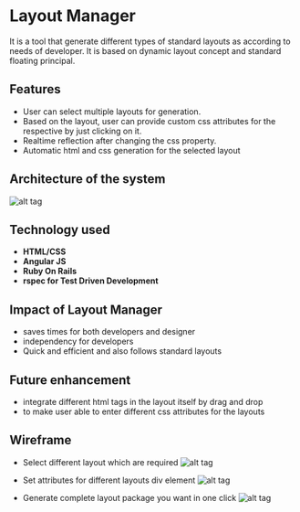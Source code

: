 # Layout Manager
  It is a tool that generate different types of standard layouts as according to needs of developer. It is based on dynamic layout concept and standard floating principal.

## Features
  * User can select multiple layouts for generation.
  * Based on the layout, user can provide custom css attributes for the respective by just clicking on it.
  * Realtime reflection after changing the css property.
  * Automatic html and css generation for the selected layout

## Architecture of the system
  ![alt tag](https://github.com/rosunshrestha/layoutmanager/dev/public/images/architecture.png)

## Technology used
  * **HTML/CSS**
  * **Angular JS**
  * **Ruby On Rails**
  * **rspec for Test Driven Development**

## Impact of Layout Manager
  * saves times for both developers and designer
  * independency for developers
  * Quick and efficient and also follows standard layouts

## Future enhancement
  * integrate different html tags in the layout itself by drag and drop
  * to make user able to enter different css attributes for the layouts

## Wireframe
   * Select different layout which are required
    ![alt tag](https://github.com/rosunshrestha/layoutmanager/dev/public/images/select-layout.png)

   * Set attributes for different layouts div element
    ![alt tag](https://github.com/rosunshrestha/layoutmanager/dev/public/images/set-attributes.png)

   * Generate complete layout package you want in one click
    ![alt tag](https://github.com/rosunshrestha/layoutmanager/dev/public/images/complete-package.png)
